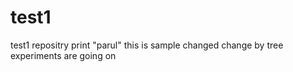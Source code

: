 
# test1
test1 repositry
print "parul"
this is sample
changed
change by tree
experiments are going on


